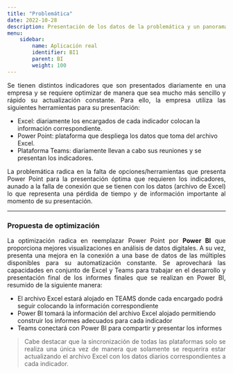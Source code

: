 ```yaml
---
title: "Problemática"
date: 2022-10-28
description: Presentación de los datos de la problemática y un panorama general de que se pretende lograr.
menu:
    sidebar:
        name: Aplicación real
        identifier: BI1
        parent: BI
        weight: 100
---
```


<p align="justify">Se tienen distintos indicadores que son presentados diariamente en una empresa y se requiere 
    optimizar de manera que sea mucho más sencillo y rápido su actualización constante. Para ello, la 
    empresa utiliza las siguientes herramientas para su presentación:

- Excel: diariamente los encargados de cada indicador colocan la información correspondiente.
- Power Point: plataforma que despliega los datos que toma del archivo Excel.
- Plataforma Teams: diariamente llevan a cabo sus reuniones y se presentan los indicadores.
</p>

<p align="justify">La problemática radica en la falta de opciones/herramientas que presenta Power Point para la 
    presentación óptima que requieren los indicadores, aunado a la falla de conexión que se tienen con los datos 
    (archivo de Excel) lo que representa una pérdida de tiempo y de información importante al momento de su presentación.</p>

***

### Propuesta de optimización

<p align="justify">La optimización radica en reemplazar Power Point por <strong>Power BI</strong> que proporciona mejores visualizaciones 
    en análisis de datos digitales. A su vez, presenta una mejora en la conexión a una base de datos de las múltiples disponibles 
    para su automatización constante. Se aprovechará las capacidades en conjunto de Excel y Teams para trabajar en el desarrollo 
    y presentación final de los informes finales que se realizan en Power BI, resumido de la siguiente manera:

- El archivo Excel estará alojado en TEAMS donde cada encargado podrá seguir colocando la información correspondiente
- Power BI tomará la información del archivo Excel alojado permitiendo construir los informes adecuados para cada indicador
- Teams conectará con Power BI para compartir y presentar los informes

> <p align="justify">Cabe destacar que la sincronización de todas las plataformas solo se realiza una única vez de manera que solamente se requerira estar actualizando el archivo Excel con los datos diarios correspondientes a cada indicador.</p>